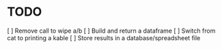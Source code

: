# TODO 
[ ] Remove call to wipe a/b
[ ] Build and return a dataframe
[ ] Switch from cat to printing a kable
[ ] Store results in a database/spreadsheet file
